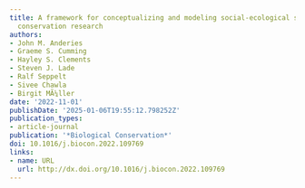 ```yaml
---
title: A framework for conceptualizing and modeling social-ecological systems for
  conservation research
authors:
- John M. Anderies
- Graeme S. Cumming
- Hayley S. Clements
- Steven J. Lade
- Ralf Seppelt
- Sivee Chawla
- Birgit MÃ¼ller
date: '2022-11-01'
publishDate: '2025-01-06T19:55:12.798252Z'
publication_types:
- article-journal
publication: '*Biological Conservation*'
doi: 10.1016/j.biocon.2022.109769
links:
- name: URL
  url: http://dx.doi.org/10.1016/j.biocon.2022.109769
---
```

